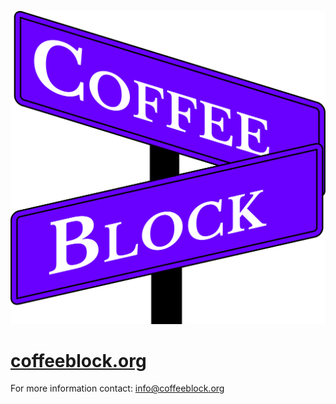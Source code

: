 ![coffee block logo, intersecting street signs](images/logo.png)

# [coffeeblock.org](https://coffeeblock.org)

For more information contact: info@coffeeblock.org